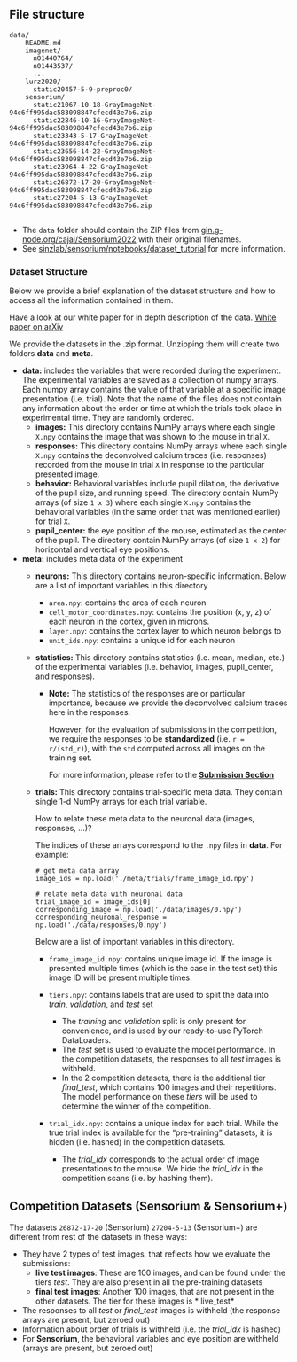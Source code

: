 ## File structure
```
data/
    README.md
    imagenet/
      n01440764/
      n01443537/
      ...
    lurz2020/
      static20457-5-9-preproc0/
    sensorium/
      static21067-10-18-GrayImageNet-94c6ff995dac583098847cfecd43e7b6.zip
      static22846-10-16-GrayImageNet-94c6ff995dac583098847cfecd43e7b6.zip
      static23343-5-17-GrayImageNet-94c6ff995dac583098847cfecd43e7b6.zip
      static23656-14-22-GrayImageNet-94c6ff995dac583098847cfecd43e7b6.zip
      static23964-4-22-GrayImageNet-94c6ff995dac583098847cfecd43e7b6.zip
      static26872-17-20-GrayImageNet-94c6ff995dac583098847cfecd43e7b6.zip
      static27204-5-13-GrayImageNet-94c6ff995dac583098847cfecd43e7b6.zip
      
```
- The `data` folder should contain the ZIP files from [gin.g-node.org/cajal/Sensorium2022](https://gin.g-node.org/cajal/Sensorium2022) with their original filenames.
- See [sinzlab/sensorium/notebooks/dataset_tutorial](https://github.com/sinzlab/sensorium/tree/main/notebooks/dataset_tutorial) for more information.

### Dataset Structure

Below we provide a brief explanation of the dataset structure and how to access all the information contained in them.

Have a look at our white paper for in depth description of the data. [White paper on arXiv](https://arxiv.org/abs/2206.08666)

We provide the datasets in the .zip format. Unzipping them will create two folders **data** and **meta**.

- **data:** includes the variables that were recorded during the experiment. The experimental variables are saved as a collection of numpy arrays. Each numpy array contains the value of that variable at a specific image presentation (i.e. trial). Note that the name of the files does not contain any information about the order or time at which the trials took place in experimental time. They are randomly ordered.
    - **images:** This directory contains NumPy arrays where each single `X.npy` contains the image that was shown to the mouse in trial `X`.
    - **responses:** This directory contains NumPy arrays where each single `X.npy` contains the deconvolved calcium traces (i.e. responses) recorded from the mouse in trial `X` in response to the particular presented image.
    - **behavior:** Behavioral variables include pupil dilation, the derivative of the pupil size, and running speed. The directory contain NumPy arrays (of size `1 x 3`) where each single `X.npy` contains the behavioral variables (in the same order that was mentioned earlier) for trial `X`.
    - **pupil_center:** the eye position of the mouse, estimated as the center of the pupil. The directory contain NumPy arrays (of size `1 x 2`) for horizontal and vertical eye positions.
- **meta:** includes meta data of the experiment
    - **neurons:** This directory contains neuron-specific information. Below are a list of important variables in this directory
        - `area.npy`: contains the area of each neuron
        - `cell_motor_coordinates.npy`: contains the position (x, y, z) of each neuron in the cortex, given in microns.
        - `layer.npy`: contains the cortex layer to which neuron belongs to
        - `unit_ids.npy`: contains a unique id for each neuron
    - **statistics:** This directory contains statistics (i.e. mean, median, etc.) of the experimental variables (i.e. behavior, images, pupil_center, and responses).
        - **Note:** The statistics of the responses are or particular importance, because we provide the deconvolved calcium traces here in the responses.

          However, for the evaluation of submissions in the competition, we require the responses to be **standardized** (i.e. `r = r/(std_r)`), with the `std` computed across all images on the training set.

          For more information, please refer to the [**Submission Section**](../submission_tutorial/)
    - **trials:** This directory contains trial-specific meta data.
      They contain single 1-d NumPy arrays for each trial variable.

      How to relate these meta data to the neuronal data (images, responses, ...)?

      The indices of these arrays correspond to the `.npy` files in **data**. For example:
        ``` 
      # get meta data array
      image_ids = np.load('./meta/trials/frame_image_id.npy')
      
      # relate meta data with neuronal data
      trial_image_id = image_ids[0]
      corresponding_image = np.load('./data/images/0.npy')
      corresponding_neuronal_response = np.load('./data/responses/0.npy')
        ```

      Below are a list of important variables in this directory.
        - `frame_image_id.npy`: contains unique image id. If the image is presented multiple times (which is the case in the test set) this image ID will be present multiple times.
        - `tiers.npy`: contains labels that are used to split the data into *train*, *validation*, and *test* set
            - The *training* and *validation* split is only present for convenience, and is used by our ready-to-use PyTorch DataLoaders.
            - The *test* set is used to evaluate the model performance. In the competition datasets, the responses to all *test* images is withheld.
            - In the 2 competition datasets, there is the additional tier *final_test*, which contains 100 images and their repetitions. The model performance on these *tiers* will be used to determine the winner of the competition.

        - `trial_idx.npy`: contains a unique index for each trial. While the true trial index is available for the “pre-training” datasets, it is hidden (i.e. hashed) in the competition datasets.
            - The *trial_idx* corresponds to the actual order of image presentations to the mouse. We hide the *trial_idx* in the competition scans (i.e. by hashing them).


## Competition Datasets (Sensorium & Sensorium+)

The datasets `26872-17-20` (Sensorium) `27204-5-13` (Sensorium+) are different from rest of the datasets in these ways:

- They have 2 types of test images, that reflects how we evaluate the submissions:
    - **live test images**: These are 100 images, and can be found under the tiers *test*. They are also present in all the pre-training datasets
    - **final test images**: Another 100 images, that are not present in the other datasets. The tier for these images is * live_test*
- The responses to all *test* or *final_test* images is withheld (the response arrays are present, but zeroed out)
- Information about order of trials is withheld (i.e. the *trial_idx* is hashed)
- For **Sensorium**, the behavioral variables and eye position are withheld (arrays are present, but zeroed out)